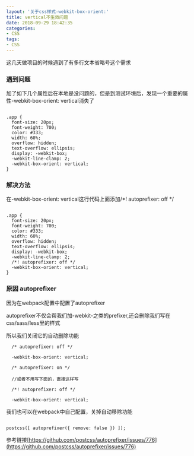 ```yaml
---
layout: '关于css样式-webkit-box-orient:'
title: vertical不生效问题
date: 2018-09-29 18:42:35
categories:
- CSS
tags:
- CSS
---
```


这几天做项目的时候遇到了有多行文本省略号这个需求

<!-- more -->

### 遇到问题

加了如下几个属性后在本地是没问题的，但是到测试环境后，发现一个重要的属性-webkit-box-orient: vertical消失了


```

.app {
  font-size: 20px;
  font-weight: 700;
  color: #333;
  width: 60%;
  overflow: hidden;
  text-overflow: ellipsis;
  display: -webkit-box;
  -webkit-line-clamp: 2;
  -webkit-box-orient: vertical;
}

```

### 解决方法

在-webkit-box-orient: vertical这行代码上面添加/*! autoprefixer: off */

```

.app {
  font-size: 20px;
  font-weight: 700;
  color: #333;
  width: 60%;
  overflow: hidden;
  text-overflow: ellipsis;
  display: -webkit-box;
  -webkit-line-clamp: 2;
  /*! autoprefixer: off */
  -webkit-box-orient: vertical;
}

```

### 原因 autoprefixer

因为在webpack配置中配置了autoprefixer

autoprefixer不仅会帮我们加-webkit-之类的prefixer,还会删除我们写在 css/sass/less里的样式

所以我们关闭它的自动删除功能

```
  /* autoprefixer: off */

  -webkit-box-orient: vertical;

  /* autoprefixer: on */

  //或者不用写下面的，直接这样写

  /*! autoprefixer: off */

  -webkit-box-orient: vertical;

```

我们也可以在webpack中自己配置，关掉自动移除功能

```

postcss([ autoprefixer({ remove: false }) ]);

```


参考链接[https://github.com/postcss/autoprefixer/issues/776](https://github.com/postcss/autoprefixer/issues/776)

